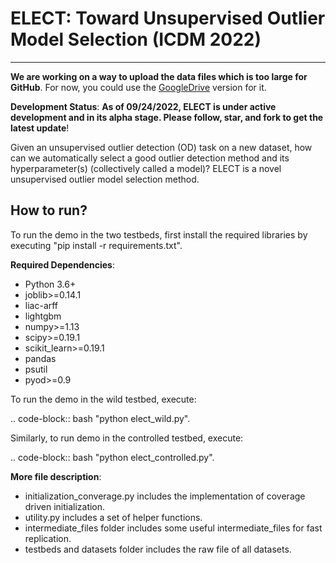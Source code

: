 # ELECT: Toward Unsupervised Outlier Model Selection (ICDM 2022)

----


**We are working on a way to upload the data files which is too large for GitHub**. 
For now, you could use the [GoogleDrive](https://drive.google.com/drive/folders/1DO0HB1m-fbN1h4gOYS5O7_8QIe1hKX5a?usp=sharing) version for it.

**Development Status**: **As of 09/24/2022, ELECT is under active development and in its alpha stage. Please follow, star, and fork to get the latest update**!

Given an unsupervised outlier detection (OD) task on a new dataset, how can we automatically select a good outlier detection method and its hyperparameter(s) (collectively called a model)? 
ELECT is a novel unsupervised outlier model selection method.

## How to run?

To run the demo in the two testbeds, first install the required libraries by executing
"pip install -r requirements.txt". 

**Required Dependencies**:

* Python 3.6+
* joblib>=0.14.1
* liac-arff
* lightgbm
* numpy>=1.13
* scipy>=0.19.1
* scikit_learn>=0.19.1
* pandas
* psutil
* pyod>=0.9


To run the demo in the wild testbed, execute: 

.. code-block:: bash
   "python elect_wild.py".

Similarly, to run demo in the controlled testbed, execute:

.. code-block:: bash
   "python elect_controlled.py".

**More file description**:
* initialization_converage.py includes the implementation of coverage driven initialization.
* utility.py includes a set of helper functions.
* intermediate_files folder includes some useful intermediate_files for fast replication.
* testbeds and datasets folder includes the raw file of all datasets.


